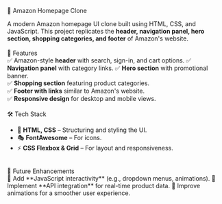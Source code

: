 🛒 Amazon Homepage Clone<br>

A modern Amazon homepage UI clone built using HTML, CSS, and JavaScript. This project replicates the **header, navigation panel, hero section, shopping categories, and footer** of Amazon's website.<br>
<br> 
🚀 Features<br>
✅ Amazon-style **header** with search, sign-in, and cart options.
✅ **Navigation panel** with category links.
✅ **Hero section** with promotional banner.  
✅ **Shopping section** featuring product categories.  
✅ **Footer with links** similar to Amazon's website.  
✅ **Responsive design** for desktop and mobile views.
<br>  
🛠 Tech Stack<br>
- 🎨 **HTML, CSS** – Structuring and styling the UI.   
- 🎭 **FontAwesome** – For icons.  
- ⚡ **CSS Flexbox & Grid** – For layout and responsiveness.
<br>   
📌 Future Enhancements<br>
🔹 Add **JavaScript interactivity** (e.g., dropdown menus, animations).   
🔹 Implement **API integration** for real-time product data.  
🔹 Improve animations for a smoother user experience.
